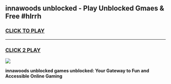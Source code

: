 
## innawoods unblocked - Play Unblocked Gmaes & Free #hlrrh
<h3>
<a href="https://news.freeplayer.one?title=innawoods_unblocked&ref=24F">CLICK TO PLAY</a></h3>
<hr>

<h3>
<a href="https://news.freeplayer.one?title=innawoods_unblocked&ref=24F">CLICK 2 PLAY</a>
  
</h3>

<a href="https://news.freeplayer.one?title=innawoods_unblocked&ref=24F/"><img src="https://clearcache.store/games.png"></a>


**innawoods unblocked games unblocked: Your Gateway to Fun and Accessible Online Gaming**
